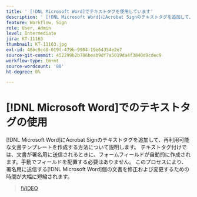 ```yaml
---
title: ' [!DNL Microsoft Word]でテキストタグを使用しています'
description: ' [!DNL Microsoft Word]にAcrobat Signのテキストタグを追加して、再利用可能な文書テンプレートを作成する方法を説明します'
feature: Workflow, Sign
role: User, Admin
level: Intermediate
jira: KT-11163
thumbnail: KT-11163.jpg
exl-id: 48bc9cd0-019f-479b-9904-19e64354e2e7
source-git-commit: 452299b2b786beab9df7a5019da4f3840d9cdec9
workflow-type: tm+mt
source-wordcount: '80'
ht-degree: 0%

---
```


# [!DNL Microsoft Word]でのテキストタグの使用

[!DNL Microsoft Word]にAcrobat Signのテキストタグを追加して、再利用可能な文書テンプレートを作成する方法について説明します。 テキストタグ付けでは、文書が署名用に送信されるときに、フォームフィールドが自動的に作成されます。手動でフィールドを配置する必要はありません。 このプロセスにより、署名用に送信する[!DNL Microsoft Word]個の文書を修正および変更するための時間が大幅に短縮されます。

>[!VIDEO](https://video.tv.adobe.com/v/3412820?quality=12&learn=on&hidetitle=true&captions=jpn)
